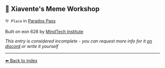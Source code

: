 ## 🎨 Xiavente's Meme Workshop

`🪧 Place` in [Paradox Pass](https://zeithalt.github.io/r/paradox_pass.html)

Built on eon 628 by [MindTech Institute](https://zeithalt.github.io/r/mindtech_institute.html)

_This entry is considered incomplete - you can request more info for it [on discord](<https://discord.com/channels/562910943848169472/1173922660489633802>) or write it yourself_


----------
[⬅️ Back to index](/index.md#4d00_s)